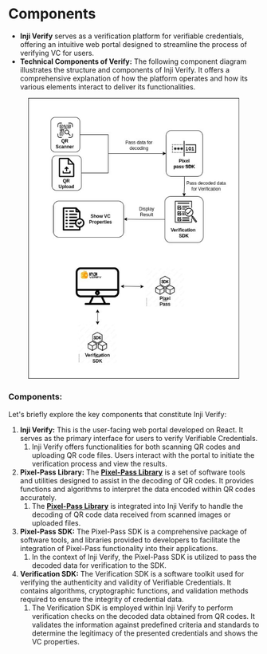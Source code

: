 # Components

* **Inji Verify** serves as a verification platform for verifiable credentials, offering an intuitive web portal designed to streamline the process of verifying VC for users.
* **Technical Components of Verify:** The following component diagram illustrates the structure and components of Inji Verify. It offers a comprehensive explanation of how the platform operates and how its various elements interact to deliver its functionalities.

<figure><img src="../../.gitbook/assets/Inji Verify Arch 2 (1).jpg" alt=""><figcaption></figcaption></figure>

### Components:

Let's briefly explore the key components that constitute Inji Verify:

1. **Inji Verify:** This is the user-facing web portal developed on React. It serves as the primary interface for users to verify Verifiable Credentials.&#x20;
   1. Inji Verify offers functionalities for both scanning QR codes and uploading QR code files. Users interact with the portal to initiate the verification process and view the results.
2. **Pixel-Pass Library:** The [**Pixel-Pass Library**](https://www.npmjs.com/package/@mosip/pixelpass/v/0.1.4) is a set of software tools and utilities designed to assist in the decoding of QR codes. It provides functions and algorithms to interpret the data encoded within QR codes accurately.&#x20;
   1. The [**Pixel-Pass Library**](https://www.npmjs.com/package/@mosip/pixelpass/v/0.1.4) is integrated into Inji Verify to handle the decoding of QR code data received from scanned images or uploaded files.
3. **Pixel-Pass SDK:** The Pixel-Pass SDK is a comprehensive package of software tools, and libraries provided to developers to facilitate the integration of Pixel-Pass functionality into their applications.&#x20;
   1. In the context of Inji Verify, the Pixel-Pass SDK is utilized to pass the decoded data for verification to the SDK.
4. **Verification SDK:** The Verification SDK is a software toolkit used for verifying the authenticity and validity of Verifiable Credentials. It contains algorithms, cryptographic functions, and validation methods required to ensure the integrity of credential data.
   1. The Verification SDK is employed within Inji Verify to perform verification checks on the decoded data obtained from QR codes. It validates the information against predefined criteria and standards to determine the legitimacy of the presented credentials and shows the VC properties.
